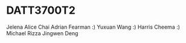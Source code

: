 # DATT3700T2

Jelena
Alice Chai
Adrian Fearman :)
Yuxuan Wang :)
Harris Cheema :)
Michael Rizza
Jingwen Deng
